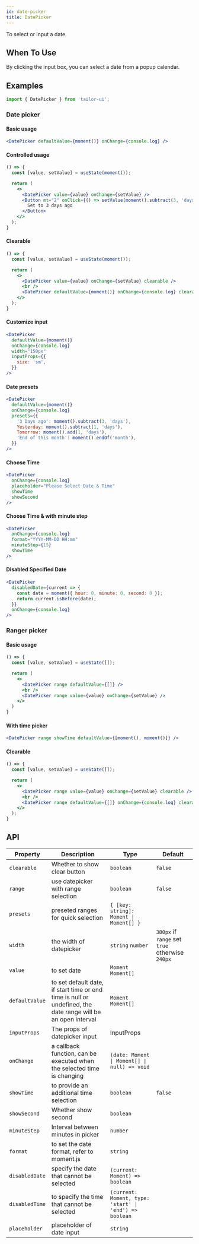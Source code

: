 ```yaml
---
id: date-picker
title: DatePicker
---
```


To select or input a date.

## When To Use

By clicking the input box, you can select a date from a popup calendar.

## Examples

```js
import { DatePicker } from 'tailor-ui';
```

### Date picker

#### Basic usage

```jsx live
<DatePicker defaultValue={moment()} onChange={console.log} />
```

#### Controlled usage

```jsx live
() => {
  const [value, setValue] = useState(moment());

  return (
    <>
      <DatePicker value={value} onChange={setValue} />
      <Button mt="2" onClick={() => setValue(moment().subtract(3, 'days'))}>
        Set to 3 days ago
      </Button>
    </>
  );
}
```

#### Clearable

```jsx live
() => {
  const [value, setValue] = useState(moment());

  return (
    <>
      <DatePicker value={value} onChange={setValue} clearable />
      <br />
      <DatePicker defaultValue={moment()} onChange={console.log} clearable />
    </>
  );
}
```

#### Customize input

```jsx live
<DatePicker
  defaultValue={moment()}
  onChange={console.log}
  width="150px"
  inputProps={{
    size: 'sm',
  }}
/>
```

#### Date presets

```jsx live
<DatePicker
  defaultValue={moment()}
  onChange={console.log}
  presets={{
    '3 Days ago': moment().subtract(3, 'days'),
    Yesterday: moment().subtract(1, 'days'),
    Tomorrow: moment().add(1, 'days'),
    'End of this month': moment().endOf('month'),
  }}
/>
```

#### Choose Time

```jsx live
<DatePicker
  onChange={console.log}
  placeholder="Please Select Date & Time"
  showTime
  showSecond
/>
```

#### Choose Time & with minute step

```jsx live
<DatePicker
  onChange={console.log}
  format="YYYY-MM-DD HH:mm"
  minuteStep={15}
  showTime
/>
```

#### Disabled Specified Date

```jsx live
<DatePicker
  disabledDate={current => {
    const date = moment({ hour: 0, minute: 0, second: 0 });
    return current.isBefore(date);
  }}
  onChange={console.log}
/>
```

### Ranger picker

#### Basic usage

```jsx live
() => {
  const [value, setValue] = useState([]);

  return (
    <>
      <DatePicker range defaultValue={[]} />
      <br />
      <DatePicker range value={value} onChange={setValue} />
    </>
  )
}
```

#### With time picker

```jsx live
<DatePicker range showTime defaultValue={[moment(), moment()]} />
```

#### Clearable

```jsx live
() => {
  const [value, setValue] = useState([]);

  return (
    <>
      <DatePicker range value={value} onChange={setValue} clearable />
      <br />
      <DatePicker range defaultValue={[]} onChange={console.log} clearable />
    </>
  );
}
```

## API

| Property       | Description                                                                                                  | Type                                                   | Default                                         |
| -------------- | ------------------------------------------------------------------------------------------------------------ | ------------------------------------------------------ | ----------------------------------------------- |
| `clearable`    | Whether to show clear button                                                                                 | `boolean`                                              | `false`                                         |
| `range`        | use datepicker with range selection                                                                          | `boolean`                                              | `false`                                         |
| `presets`      | preseted ranges for quick selection                                                                          | `{ [key: string]: Moment \| Moment[] }`                |                                                 |
| `width`        | the width of datepicker                                                                                      | `string` `number`                                      | `380px` if `range` set `true` otherwise `240px` |
| `value`        | to set date                                                                                                  | `Moment` `Moment[]`                                    |                                                 |
| `defaultValue` | to set default date, if start time or end time is null or undefined, the date range will be an open interval | `Moment` `Moment[]`                                    |                                                 |
| `inputProps`   | The props of datepicker input                                                                                | InputProps                                             |                                                 |
| `onChange`     | a callback function, can be executed when the selected time is changing                                      | `(date: Moment \| Moment[] \| null) => void`           |                                                 |
| `showTime`     | to provide an additional time selection                                                                      | `boolean`                                              | `false`                                         |
| `showSecond`   | Whether show second                                                                                          | `boolean`                                              |                                                 |
| `minuteStep`   | Interval between minutes in picker                                                                           | `number`                                               |                                                 |
| `format`       | to set the date format, refer to moment.js                                                                   | `string`                                               |                                                 |
| `disabledDate` | specify the date that cannot be selected                                                                     | `(current: Moment) => boolean`                         |                                                 |
| `disabledTime` | to specify the time that cannot be selected                                                                  | `(current: Moment, type: 'start' \| 'end') => boolean` |                                                 |
| `placeholder`  | placeholder of date input                                                                                    | `string`                                               |                                                 |
